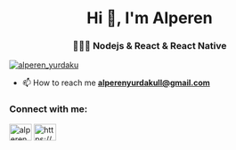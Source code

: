 <h1 align="center">Hi 👋, I'm Alperen</h1>
<h3 align="center">👨🏻‍💻 Nodejs & React & React Native</h3>

<p align="left"> <a href="https://twitter.com/alperen_yurdaku" target="blank"><img src="https://img.shields.io/twitter/follow/alperen_yurdaku?logo=twitter&style=for-the-badge" alt="alperen_yurdaku" /></a> </p>

- 📫 How to reach me **alperenyurdakull@gmail.com**

<h3 align="left">Connect with me:</h3>
<p align="left">
<a href="https://twitter.com/alperen_yurdaku" target="blank"><img align="center" src="https://raw.githubusercontent.com/rahuldkjain/github-profile-readme-generator/master/src/images/icons/Social/twitter.svg" alt="alperen_yurdaku" height="30" width="40" /></a>
<a href="https://linkedin.com/in/https://www.linkedin.com/in/alperen-yurdakul-3663b51ab/" target="blank"><img align="center" src="https://raw.githubusercontent.com/rahuldkjain/github-profile-readme-generator/master/src/images/icons/Social/linked-in-alt.svg" alt="https://www.linkedin.com/in/alperen-yurdakul-3663b51ab/" height="30" width="40" /></a>
</p>




